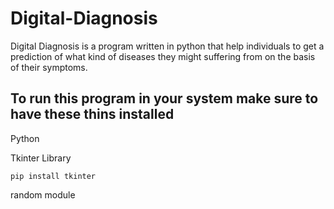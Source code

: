 # Digital-Diagnosis

Digital Diagnosis is a program written in python that help individuals to get a prediction of what kind of diseases they might suffering from on the basis of their symptoms.

## To run this program in your system make sure to have these thins installed
Python

Tkinter Library
```
pip install tkinter
```
random module
